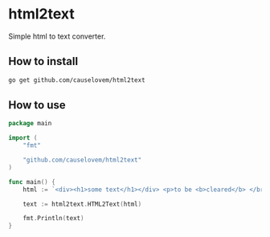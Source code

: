 # html2text
Simple html to text converter.

## How to install
```bash
go get github.com/causelovem/html2text
```

## How to use
```go
package main

import (
	"fmt"

	"github.com/causelovem/html2text"
)

func main() {
	html := `<div><h1>some text</h1></div> <p>to be <b>cleared</b> </br> from &quot;html&quot; &lt;tags&gt;</p>`

	text := html2text.HTML2Text(html)

	fmt.Println(text)
}
```
